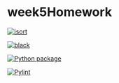 # week5Homework

[![isort](https://github.com/vcu-chfauerbach/week5homework/actions/workflows/isort.yml/badge.svg)](https://github.com/vcu-wangh25/week5homework/actions/workflows/isort.yml)

[![black](https://github.com/vcu-chfauerbach/week5homework/actions/workflows/pyblack.yml/badge.svg)](https://github.com/vcu-wangh25/week5homework/actions/workflows/pyblack.yml)

[![Python package](https://github.com/vcu-chfauerbach/week5homework/actions/workflows/pytest.yml/badge.svg)](https://github.com/vcu-wangh25/week5homework/actions/workflows/pytest.yml)

[![Pylint](https://github.com/vcu-chfauerbach/week5homework/actions/workflows/pylint.yml/badge.svg)](https://github.com/vcu-wangh25/week5homework/actions/workflows/pylint.yml)


